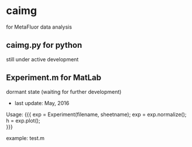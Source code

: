 # caimg
for MetaFluor data analysis

## caimg.py for python
still under active development

## Experiment.m for MatLab
dormant state (waiting for further development)
 * last update: May, 2016

Usage:
{{{
exp = Experiment(filename, sheetname);
exp = exp.normalize();
h = exp.plot();  
}}}

example: test.m
